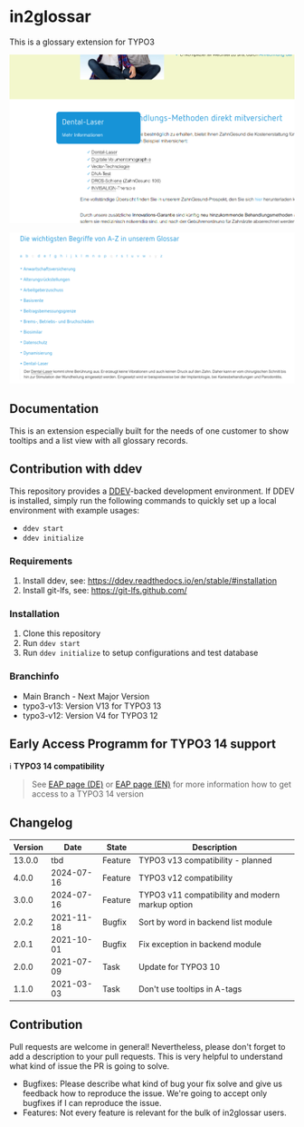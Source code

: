 # in2glossar

This is a glossary extension for TYPO3

![Tooltip](Documentation/Images/screenshot_tooltip.png "Tooltip")

![Listview](Documentation/Images/screenshot_listview.png "Listview")

## Documentation

This is an extension especially built for the needs of one customer to show tooltips and a list view with all glossary
records.

## Contribution with ddev

This repository provides a [DDEV]()-backed development environment. If DDEV is installed, simply run the following
commands to quickly set up a local environment with example usages:

* `ddev start`
* `ddev initialize`

### Requirements

1. Install ddev, see: https://ddev.readthedocs.io/en/stable/#installation
2. Install git-lfs, see: https://git-lfs.github.com/

### Installation

1. Clone this repository
2. Run `ddev start`
3. Run `ddev initialize` to setup configurations and test database

### Branchinfo

* Main Branch - Next Major Version
* typo3-v13: Version V13 for TYPO3 13
* typo3-v12: Version V4 for TYPO3 12

## Early Access Programm for TYPO3 14 support

:information_source: **TYPO3 14 compatibility**
> See [EAP page (DE)](https://www.in2code.de/agentur/typo3-extensions/early-access-programm/) or
> [EAP page (EN)](https://www.in2code.de/en/agency/typo3-extensions/early-access-program/) for more information how
> to get access to a TYPO3 14 version

## Changelog

| Version | Date       | State   | Description                                      |
|---------|------------|---------|--------------------------------------------------|
| 13.0.0  | tbd        | Feature | TYPO3 v13 compatibility - planned                |
| 4.0.0   | 2024-07-16 | Feature | TYPO3 v12 compatibility                          |
| 3.0.0   | 2024-07-16 | Feature | TYPO3 v11 compatibility and modern markup option |
| 2.0.2   | 2021-11-18 | Bugfix  | Sort by word in backend list module              |
| 2.0.1   | 2021-10-01 | Bugfix  | Fix exception in backend module                  |
| 2.0.0   | 2021-07-09 | Task    | Update for TYPO3 10                              |
| 1.1.0   | 2021-03-03 | Task    | Don't use tooltips in A-tags                     |

## Contribution

Pull requests are welcome in general! Nevertheless, please don't forget to add a description to your pull requests. This is very helpful to understand what kind of issue the PR is going to solve.

* Bugfixes: Please describe what kind of bug your fix solve and give us feedback how to reproduce the issue. We're going to accept only bugfixes if I can reproduce the issue.
* Features: Not every feature is relevant for the bulk of in2glossar users.
